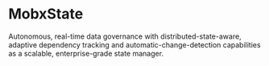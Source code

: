 # MobxState
Autonomous, real-time data governance with distributed-state-aware, adaptive dependency tracking and automatic-change-detection capabilities as a scalable, enterprise-grade state manager.
